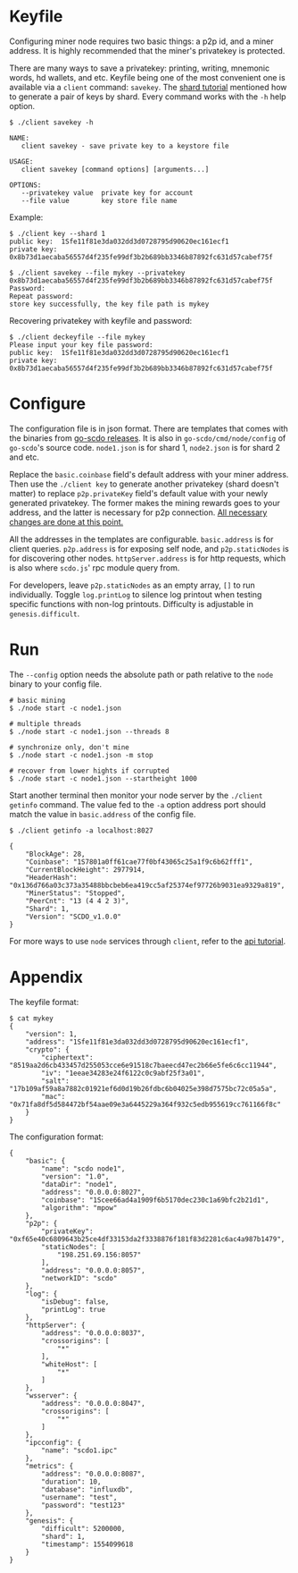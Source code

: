 # Keyfile

Configuring miner node requires two basic things: a p2p id, and a miner address. It is highly recommended that the miner's privatekey is protected.

There are many ways to save a privatekey: printing, writing, mnemonic words, hd wallets, and etc. Keyfile being one of the most convenient one is available via a `client` command: `savekey`. The [shard tutorial](shard.md) mentioned how to generate a pair of keys by shard. Every command works with the `-h` help option. 

```
$ ./client savekey -h

NAME:
   client savekey - save private key to a keystore file

USAGE:
   client savekey [command options] [arguments...]

OPTIONS:
   --privatekey value  private key for account
   --file value        key store file name
```
Example:
```
$ ./client key --shard 1
public key:  1Sfe11f81e3da032dd3d0728795d90620ec161ecf1
private key: 0x8b73d1aecaba56557d4f235fe99df3b2b689bb3346b87892fc631d57cabef75f 

$ ./client savekey --file mykey --privatekey 0x8b73d1aecaba56557d4f235fe99df3b2b689bb3346b87892fc631d57cabef75f 
Password: 
Repeat password:
store key successfully, the key file path is mykey
```

Recovering privatekey with keyfile and password: 
```
$ ./client deckeyfile --file mykey
Please input your key file password: 
public key:  1Sfe11f81e3da032dd3d0728795d90620ec161ecf1
private key: 0x8b73d1aecaba56557d4f235fe99df3b2b689bb3346b87892fc631d57cabef75f
```

# Configure

The configuration file is in json format. There are templates that comes with the binaries from [go-scdo releases](https://github.com/scdoproject/go-scdo/releases). It is also in `go-scdo/cmd/node/config` of `go-scdo`'s source code. `node1.json` is for shard 1, `node2.json` is for shard 2 and etc. 

Replace the `basic.coinbase` field's default address with your miner address. Then use the `./client key` to generate another privatekey (shard doesn't matter) to replace `p2p.privateKey` field's default value with your newly generated privatekey. The former makes the mining rewards goes to your address, and the latter is necessary for p2p connection. <u>All necessary changes are done at this point.</u>

All the addresses in the templates are configurable. `basic.address` is for client queries. `p2p.address` is for exposing self node, and `p2p.staticNodes` is for discovering other nodes. `httpServer.address` is for http requests, which is also where `scdo.js`' rpc module query from.

For developers, leave `p2p.staticNodes` as an empty array, `[]` to run individually. Toggle `log.printLog` to silence log printout when testing specific functions with non-log printouts. Difficulty is adjustable in `genesis.difficult`.

# Run

The `--config` option needs the absolute path or path relative to the `node` binary to your config file.

```
# basic mining 
$ ./node start -c node1.json

# multiple threads
$ ./node start -c node1.json --threads 8

# synchronize only, don't mine
$ ./node start -c node1.json -m stop

# recover from lower hights if corrupted 
$ ./node start -c node1.json --startheight 1000
```

Start another terminal then monitor your node server by the `./client getinfo` command. The value fed to the `-a` option address port should match the value in `basic.address` of the config file.

```
$ ./client getinfo -a localhost:8027

{
	"BlockAge": 28,
	"Coinbase": "1S7801a0ff61cae77f0bf43065c25a1f9c6b62fff1",
	"CurrentBlockHeight": 2977914,
	"HeaderHash": "0x136d766a03c373a35488bbcbeb6ea419cc5af25374ef97726b9031ea9329a819",
	"MinerStatus": "Stopped",
	"PeerCnt": "13 (4 4 2 3)",
	"Shard": 1,
	"Version": "SCDO_v1.0.0"
}
```

For more ways to use `node` services through `client`, refer to the [api tutorial](api.md). 

# Appendix 

The keyfile format:
```
$ cat mykey
{
	"version": 1,
	"address": "1Sfe11f81e3da032dd3d0728795d90620ec161ecf1",
	"crypto": {
		"ciphertext": "8519aa2d6cb433457d255053cce6e91518c7baeecd47ec2b66e5fe6c6cc11944",
		"iv": "1eeae34283e24f6122c0c9abf25f3a01",
		"salt": "17b109af59a8a7882c01921ef6d0d19b26fdbc6b04025e398d7575bc72c05a5a",
		"mac": "0x71fa8df5d584472bf54aae09e3a6445229a364f932c5edb955619cc761166f8c"
	}
}
```

The configuration format:

```
{
    "basic": {
        "name": "scdo node1",
        "version": "1.0",
        "dataDir": "node1",
        "address": "0.0.0.0:8027",
        "coinbase": "1Scee66ad4a1909f6b5170dec230c1a69bfc2b21d1",
        "algorithm": "mpow"
    },
    "p2p": {
        "privateKey": "0xf65e40c6809643b25ce4df33153da2f3338876f181f83d2281c6ac4a987b1479",
        "staticNodes": [
            "198.251.69.156:8057"
        ],
        "address": "0.0.0.0:8057",
        "networkID": "scdo"
    },
    "log": {
        "isDebug": false,
        "printLog": true
    },
    "httpServer": {
        "address": "0.0.0.0:8037",
        "crossorigins": [
            "*"
        ],
        "whiteHost": [
            "*"
        ]
    },
    "wsserver": {
        "address": "0.0.0.0:8047",
        "crossorigins": [
            "*"
        ]
    },
    "ipcconfig": {
        "name": "scdo1.ipc"
    },
    "metrics": {
        "address": "0.0.0.0:8087",
        "duration": 10,
        "database": "influxdb",
        "username": "test",
        "password": "test123"
    },
    "genesis": {
        "difficult": 5200000,
        "shard": 1,
        "timestamp": 1554099618
    }
}
```